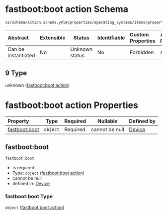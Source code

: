 # fastboot:boot action Schema

```txt
v2/schema/action.schema.yml#/properties/operating_systems/items/properties/steps/items/properties/actions/items/oneOf/9
```




| Abstract            | Extensible | Status         | Identifiable | Custom Properties | Additional Properties | Access Restrictions | Defined In                                                           |
| :------------------ | ---------- | -------------- | ------------ | :---------------- | --------------------- | ------------------- | -------------------------------------------------------------------- |
| Can be instantiated | No         | Unknown status | No           | Forbidden         | Allowed               | none                | [device.schema.json\*](../device.schema.json "open original schema") |

## 9 Type

unknown ([fastboot:boot action](device-properties-operating-systems-operating-system-properties-steps-step-properties-group-step-action-oneof-fastbootboot-action.md))

# fastboot:boot action Properties

| Property                       | Type     | Required | Nullable       | Defined by                                                                                                                                                                                                                                                                                                                       |
| :----------------------------- | -------- | -------- | -------------- | :------------------------------------------------------------------------------------------------------------------------------------------------------------------------------------------------------------------------------------------------------------------------------------------------------------------------------- |
| [fastboot:boot](#fastbootboot) | `object` | Required | cannot be null | [Device](device-properties-operating-systems-operating-system-properties-steps-step-properties-group-step-action-oneof-fastbootboot-action-properties-fastbootboot-action.md "v2/schema/action.schema.yml#/properties/operating_systems/items/properties/steps/items/properties/actions/items/oneOf/9/properties/fastboot:boot") |

## fastboot:boot




`fastboot:boot`

-   is required
-   Type: `object` ([fastboot:boot action](device-properties-operating-systems-operating-system-properties-steps-step-properties-group-step-action-oneof-fastbootboot-action-properties-fastbootboot-action.md))
-   cannot be null
-   defined in: [Device](device-properties-operating-systems-operating-system-properties-steps-step-properties-group-step-action-oneof-fastbootboot-action-properties-fastbootboot-action.md "v2/schema/action.schema.yml#/properties/operating_systems/items/properties/steps/items/properties/actions/items/oneOf/9/properties/fastboot:boot")

### fastboot:boot Type

`object` ([fastboot:boot action](device-properties-operating-systems-operating-system-properties-steps-step-properties-group-step-action-oneof-fastbootboot-action-properties-fastbootboot-action.md))
